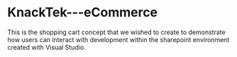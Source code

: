 # KnackTek---eCommerce
This is the shopping cart concept that we wished to create to demonstrate how users can interact with development within the sharepoint environment created with Visual Studio.
